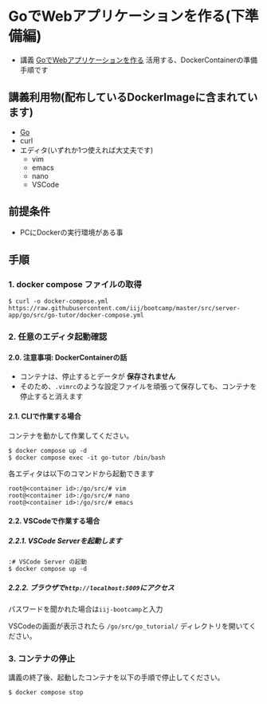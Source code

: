 GoでWebアプリケーションを作る(下準備編)
===

* 講義 [GoでWebアプリケーションを作る](../../) 活用する、DockerContainerの準備手順です

## 講義利用物(配布しているDockerImageに含まれています)
* [Go](https://golang.org/)
* curl
* エディタ(いずれか1つ使えれば大丈夫です)
	* vim
	* emacs
	* nano
    * VSCode

## 前提条件
* PCにDockerの実行環境がある事

## 手順
### 1. docker compose ファイルの取得

```shell
$ curl -o docker-compose.yml https://raw.githubusercontent.com/iij/bootcamp/master/src/server-app/go/src/go-tutor/docker-compose.yml
```
   
### 2. 任意のエディタ起動確認
#### 2.0. 注意事項: DockerContainerの話
   * コンテナは、停止するとデータが **保存されません**
   * そのため、`.vimrc`のような設定ファイルを頑張って保存しても、コンテナを停止すると消えます

#### 2.1. CLIで作業する場合
コンテナを動かして作業してください。
	
```shell
$ docker compose up -d
$ docker compose exec -it go-tutor /bin/bash
```

各エディタは以下のコマンドから起動できます	
```shell
root@<container id>:/go/src/# vim
root@<container id>:/go/src/# nano
root@<container id>:/go/src/# emacs
```
      
#### 2.2. VSCodeで作業する場合
##### 2.2.1. VSCode Serverを起動します
```shell
:# VSCode Server の起動
$ docker compose up -d
 ```
   
##### 2.2.2. ブラウザで`http://localhost:5009`にアクセス
パスワードを聞かれた場合は`iij-bootcamp`と入力

VSCodeの画面が表示されたら `/go/src/go_tutorial/` ディレクトリを開いてください。

### 3. コンテナの停止
講義の終了後、起動したコンテナを以下の手順で停止してください。
```
$ docker compose stop
```
